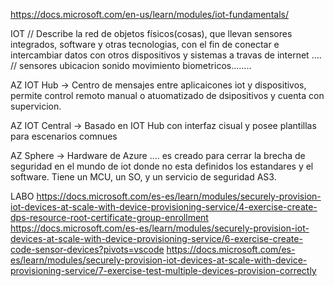 https://docs.microsoft.com/en-us/learn/modules/iot-fundamentals/

IOT
// Describe la red de objetos físicos(cosas), que llevan sensores integrados, software y otras tecnologias, con el fin de conectar e intercambiar datos con otros dispositivos y sistemas a travas de internet ....
// sensores ubicacion sonido movimiento biometricos........

AZ IOT Hub -> Centro de mensajes entre aplicaicones iot y dispositivos, permite control remoto manual o atuomatizado de dsipositivos y cuenta con supervicion.

AZ IOT Central -> Basado en IOT Hub con interfaz cisual y posee plantillas para escenarios comnues

AZ Sphere -> Hardware de Azure .... es creado para cerrar la brecha de seguridad en el mundo de iot donde no esta definidos los estandares y el software. Tiene un MCU, un SO, y un servicio de seguridad AS3.

LABO
https://docs.microsoft.com/es-es/learn/modules/securely-provision-iot-devices-at-scale-with-device-provisioning-service/4-exercise-create-dps-resource-root-certificate-group-enrollment
https://docs.microsoft.com/es-es/learn/modules/securely-provision-iot-devices-at-scale-with-device-provisioning-service/6-exercise-create-code-sensor-devices?pivots=vscode
https://docs.microsoft.com/es-es/learn/modules/securely-provision-iot-devices-at-scale-with-device-provisioning-service/7-exercise-test-multiple-devices-provision-correctly
